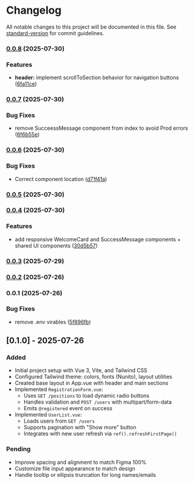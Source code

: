 # Changelog

All notable changes to this project will be documented in this file. See [standard-version](https://github.com/conventional-changelog/standard-version) for commit guidelines.

### [0.0.8](https://github.com/FranMM7/vue-userboard/compare/v0.0.7...v0.0.8) (2025-07-30)


### Features

* **header:** implement scrollToSection behavior for navigation buttons ([6fa11ce](https://github.com/FranMM7/vue-userboard/commit/6fa11ce1ca87c7c4a9025b5759ec448c7f9f3c8f))

### [0.0.7](https://github.com/FranMM7/vue-userboard/compare/v0.0.6...v0.0.7) (2025-07-30)


### Bug Fixes

* remove SucceessMessage component from index to avoid Prod errors ([6f6b55e](https://github.com/FranMM7/vue-userboard/commit/6f6b55e369434f49c091950eecde766d665000dc))

### [0.0.6](https://github.com/FranMM7/vue-userboard/compare/v0.0.5...v0.0.6) (2025-07-30)


### Bug Fixes

* Correct component location ([d71f41a](https://github.com/FranMM7/vue-userboard/commit/d71f41ac8d4bf57008b5f1b4512b36724c0441ef))

### [0.0.5](https://github.com/FranMM7/vue-userboard/compare/v0.0.4...v0.0.5) (2025-07-30)

### [0.0.4](https://github.com/FranMM7/vue-userboard/compare/v0.0.3...v0.0.4) (2025-07-30)


### Features

* add responsive WelcomeCard and SuccessMessage components + shared UI components ([30d5b57](https://github.com/FranMM7/vue-userboard/commit/30d5b57df0eda3221f02aeb8b91eb3f6d805701a))

### [0.0.3](https://github.com/FranMM7/vue-userboard/compare/v0.0.2...v0.0.3) (2025-07-29)

### [0.0.2](https://github.com/FranMM7/vue-userboard/compare/v0.0.1...v0.0.2) (2025-07-26)

### 0.0.1 (2025-07-26)


### Bug Fixes

* remove .env virables ([5f896fb](https://github.com/FranMM7/vue-userboard/commit/5f896fbfc63201a0e037b344f9fec29997bfa14f))

## [0.1.0] - 2025-07-26
### Added
- Initial project setup with Vue 3, Vite, and Tailwind CSS
- Configured Tailwind theme: colors, fonts (Nunito), layout utilities
- Created base layout in App.vue with header and main sections
- Implemented `RegistrationForm.vue`:
  - Uses `GET /positions` to load dynamic radio buttons
  - Handles validation and `POST /users` with multipart/form-data
  - Emits `@registered` event on success
- Implemented `UserList.vue`:
  - Loads users from `GET /users`
  - Supports pagination with "Show more" button
  - Integrates with new user refresh via `ref().refreshFirstPage()`

### Pending
- Improve spacing and alignment to match Figma 100%
- Customize file input appearance to match design
- Handle tooltip or ellipsis truncation for long names/emails
